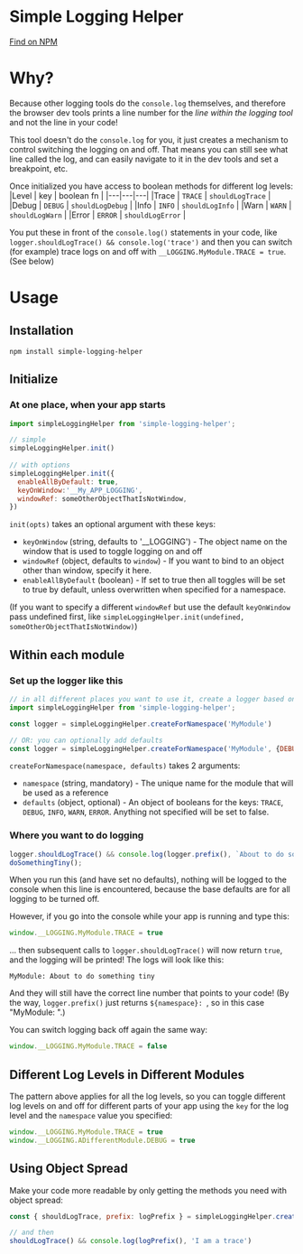 # Simple Logging Helper

[Find on NPM](https://www.npmjs.com/package/simple-logging-helper)

# Why?
Because other logging tools do the `console.log` themselves, and therefore the browser dev tools prints a line number for the *line within the logging tool* and not the line in your code!

This tool doesn't do the `console.log` for you, it just creates a mechanism to control switching the logging on and off. That means you can still see what line called the log, and can easily navigate to it in the dev tools and set a breakpoint, etc.

Once initialized you have access to boolean methods for different log levels:  
|Level | key | boolean fn |
|---|---|---|
|Trace | `TRACE` | `shouldLogTrace` |
|Debug | `DEBUG` | `shouldLogDebug` |
|Info  | `INFO`  | `shouldLogInfo`  |
|Warn  | `WARN`  | `shouldLogWarn`  |
|Error | `ERROR` | `shouldLogError` |

You put these in front of the `console.log()` statements in your code, like `logger.shouldLogTrace() && console.log('trace')` and then you can switch (for example) trace logs on and off with `__LOGGING.MyModule.TRACE = true`. (See below)


# Usage

## Installation
```
npm install simple-logging-helper
```



## Initialize

### At one place, when your app starts
```javascript
import simpleLoggingHelper from 'simple-logging-helper';

// simple
simpleLoggingHelper.init()
  
// with options
simpleLoggingHelper.init({
  enableAllByDefault: true,
  keyOnWindow:'__My_APP_LOGGING',
  windowRef: someOtherObjectThatIsNotWindow,
})
```

`init(opts)` takes an optional argument with these keys:
- `keyOnWindow` (string, defaults to '__LOGGING') - The object name on the window that is used to toggle logging on and off
- `windowRef` (object, defaults to `window`) - If you want to bind to an object other than window, specify it here.
- `enableAllByDefault` (boolean) - If set to true then all toggles will be set to true by default, unless overwritten when specified for a namespace.

(If you want to specify a different `windowRef` but use the default `keyOnWindow` pass undefined first, like `simpleLoggingHelper.init(undefined, someOtherObjectThatIsNotWindow)`)

## Within each module

### Set up the logger like this
```javascript
// in all different places you want to use it, create a logger based on a namespace
import simpleLoggingHelper from 'simple-logging-helper';

const logger = simpleLoggingHelper.createForNamespace('MyModule')

// OR: you can optionally add defaults
const logger = simpleLoggingHelper.createForNamespace('MyModule', {DEBUG: true, WARN: true})
```

`createForNamespace(namespace, defaults)` takes 2 arguments:
- `namespace` (string, mandatory) - The unique name for the module that will be used as a reference
- `defaults` (object, optional) - An object of booleans for the keys: `TRACE`, `DEBUG`, `INFO`, `WARN`, `ERROR`. Anything not specified will be set to false.

### Where you want to do logging
```javascript
logger.shouldLogTrace() && console.log(logger.prefix(), `About to do something tiny`);
doSomethingTiny();
```

When you run this (and have set no defaults), nothing will be logged to the console when this line is encountered, because the base defaults are for all logging to be turned off.

However, if you go into the console while your app is running and type this:

```javascript
window.__LOGGING.MyModule.TRACE = true
```

... then subsequent calls to `logger.shouldLogTrace()` will now return `true`, and the logging will be printed! The logs will look like this:

```text
MyModule: About to do something tiny
```
And they will still have the correct line number that points to your code! (By the way, `logger.prefix()` just returns `${namespace}: `, so in this case "MyModule: ".)

You can switch logging back off again the same way:
```javascript
window.__LOGGING.MyModule.TRACE = false
```


## Different Log Levels in Different Modules
The pattern above applies for all the log levels, so you can toggle different log levels on and off for different parts of your app using the `key` for the log level and the `namespace` value you specified:

```javascript
window.__LOGGING.MyModule.TRACE = true
window.__LOGGING.ADifferentModule.DEBUG = true
```

## Using Object Spread
Make your code more readable by only getting the methods you need with object spread:
```javascript
const { shouldLogTrace, prefix: logPrefix } = simpleLoggingHelper.createForNamespace('MyModule')

// and then
shouldLogTrace() && console.log(logPrefix(), 'I am a trace')
```    

